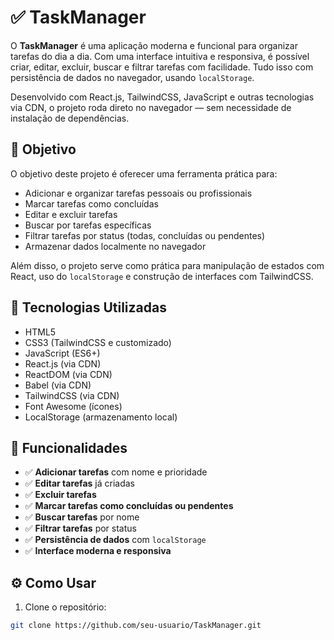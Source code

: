 # ✅ TaskManager

O **TaskManager** é uma aplicação moderna e funcional para organizar tarefas do dia a dia. Com uma interface intuitiva e responsiva, é possível criar, editar, excluir, buscar e filtrar tarefas com facilidade. Tudo isso com persistência de dados no navegador, usando `localStorage`.

Desenvolvido com React.js, TailwindCSS, JavaScript e outras tecnologias via CDN, o projeto roda direto no navegador — sem necessidade de instalação de dependências.

## 🎯 Objetivo

O objetivo deste projeto é oferecer uma ferramenta prática para:

- Adicionar e organizar tarefas pessoais ou profissionais
- Marcar tarefas como concluídas
- Editar e excluir tarefas
- Buscar por tarefas específicas
- Filtrar tarefas por status (todas, concluídas ou pendentes)
- Armazenar dados localmente no navegador

Além disso, o projeto serve como prática para manipulação de estados com React, uso do `localStorage` e construção de interfaces com TailwindCSS.

## 🧰 Tecnologias Utilizadas

- HTML5
- CSS3 (TailwindCSS e customizado)
- JavaScript (ES6+)
- React.js (via CDN)
- ReactDOM (via CDN)
- Babel (via CDN)
- TailwindCSS (via CDN)
- Font Awesome (ícones)
- LocalStorage (armazenamento local)

## 🚀 Funcionalidades

- ✅ **Adicionar tarefas** com nome e prioridade
- ✅ **Editar tarefas** já criadas
- ✅ **Excluir tarefas**
- ✅ **Marcar tarefas como concluídas ou pendentes**
- ✅ **Buscar tarefas** por nome
- ✅ **Filtrar tarefas** por status
- ✅ **Persistência de dados** com `localStorage`
- ✅ **Interface moderna e responsiva**

## ⚙️ Como Usar

1. Clone o repositório:

```bash
git clone https://github.com/seu-usuario/TaskManager.git
